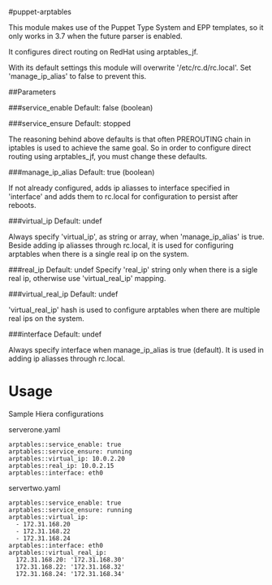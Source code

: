 #puppet-arptables

This module makes use of the Puppet Type System and EPP templates, so it only works in 3.7 when the future parser is enabled.

It configures direct routing on RedHat using arptables_jf.

With its default settings this module will overwrite '/etc/rc.d/rc.local'. Set 'manage_ip_alias' to false to prevent this.

##Parameters

###service_enable
    Default: false (boolean)

###service_ensure
    Default: stopped

The reasoning behind above defaults is that often PREROUTING chain in iptables is used to achieve the same goal. So in order to configure direct routing using arptables_jf, you must change these defaults.

###manage_ip_alias
    Default: true (boolean)
    
If not already configured, adds ip aliasses to interface specified in 'interface' and adds them to rc.local for configuration to persist after reboots.

###virtual_ip
    Default: undef

Always specify 'virtual_ip', as string or array, when 'manage_ip_alias' is true. Beside adding ip aliasses through rc.local, it is used for configuring arptables when there is a single real ip on the system.

###real_ip
    Default: undef
Specify 'real_ip' string only when there is a sigle real ip, otherwise use 'virtual_real_ip' mapping.

###virtual_real_ip
    Default: undef

'virtual_real_ip' hash is used to configure arptables when there are multiple real ips on the system.
    
###interface
    Default: undef

Always specify interface when manage_ip_alias is true (default). It is used in adding ip aliasses through rc.local.

# Usage

Sample Hiera configurations

serverone.yaml

    arptables::service_enable: true
    arptables::service_ensure: running
    arptables::virtual_ip: 10.0.2.20
    arptables::real_ip: 10.0.2.15
    arptables::interface: eth0

servertwo.yaml

    arptables::service_enable: true
    arptables::service_ensure: running
    arptables::virtual_ip:
      - 172.31.168.20
      - 172.31.168.22
      - 172.31.168.24
    arptables::interface: eth0
    arptables::virtual_real_ip:
      172.31.168.20: '172.31.168.30'
      172.31.168.22: '172.31.168.32'
      172.31.168.24: '172.31.168.34'

